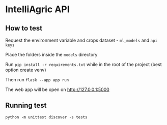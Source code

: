 # IntelliAgric API

## How to test

Request the environment variable and crops dataset - `ml_models` and `api keys`

Place the folders inside the `models` directory

Run `pip install -r requirements.txt` while in the root of the project (best option create venv)

Then run `flask --app app run`

The web app will be open on http://127.0.0.1:5000


## Running test

`python -m unittest discover -s tests` 

